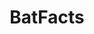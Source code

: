 ---
title: BatFacts
crosslinks:
- IAmA
- livven
- EverythingScience
- rarepuppers
- awwwtf
- etymology
---